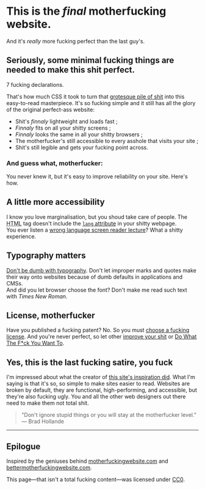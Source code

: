# This is the _final_ motherfucking website.

And it's _really_ more fucking perfect than the last guy's.

## Seriously, some minimal fucking things are needed to make this shit perfect.

7 fucking declarations.

That's how much CSS it took to turn that [grotesque pile of shit](http://motherfuckingwebsite.com/) into this easy-to-read masterpiece. It's so fucking simple and it still has all the glory of the original perfect-ass website:

* Shit's _finnaly_ lightweight and loads fast ;
* _Finnaly_ fits on all your shitty screens ;
* _Finnaly_ looks the same in all your shitty browsers ;
* The motherfucker's still accessible to every asshole that visits your site ;
* Shit's still legible and gets your fucking point across.

### And guess what, motherfucker:

You never knew it, but it's easy to improve reliability on your site. Here's how.

## A little more accessibility

I know you love marginalisation, but you shoud take care of people.
The <abbr title="HyperText Markup Language">HTML</abbr> tag doesn't include the [`lang` attribute](https://www.w3.org/TR/html5/dom.html#the-lang-and-xml:lang-attributes) in your shitty webpage.  
You ever listen a [wrong language screen reader lecture](https://twitter.com/heydonworks/status/834714116715663361)? What a shitty experience.

## Typography matters

[Don't be dumb with typography](http://smartquotesforsmartpeople.com/). Don't let improper marks and quotes make their way onto websites because of dumb defaults in applications and CMSs.  
And did you let browser choose the font? Don't make me read such text with _Times New Roman_.

## License, motherfucker

Have you published a fucking patent? No. So you must [choose a fucking license](https://choosealicense.com/).
And you're never perfect, so let other [improve your shit](https://github.com/LeoColomb/perfectmotherfuckingwebsite) or [Do What The F\*ck You Want To](https://github.com/LeoColomb/perfectmotherfuckingwebsite/blob/master/LICENSE).

## Yes, this is the last fucking satire, you fuck

I'm impressed about what the creator of [this site's inspiration did](http://bettermotherfuckingwebsite.com/). What I'm saying is that it's so, so simple to make sites easier to read. Websites are broken by default, they are functional, high-performing, and accessible, but they're also fucking ugly. You and all the other web designers out there need to make them not total shit.

> "Don't ignore stupid things or you will stay at the motherfucker level." 
> — Brad Hollande

---

## Epilogue

Inspired by the geniuses behind [motherfuckingwebsite.com](http://motherfuckingwebsite.com/) and [bettermotherfuckingwebsite.com](http://bettermotherfuckingwebsite.com/).

This page—that isn't a total fucking content—was licensed under [CC0](https://creativecommons.org/publicdomain/zero/1.0/).
